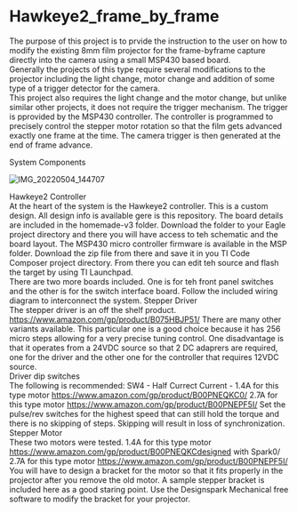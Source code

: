 # Hawkeye2_frame_by_frame
The purpose of this project is to prvide the instruction to the user on how to modify the existing 8mm film projector for the frame-byframe capture directly into the camera using a small MSP430 based board.  
Generally the projects of this type require several modifications to the projector including the light change, motor change and addition of some type of a trigger detector for the camera.  
This project also requires the light change and the motor change, but unlike similar other projects, it does not require the trigger mechanism. The trigger is pprovided by the MSP430 controller. The controller is programmed to precisely control the stepper motor rotation so that the film gets advanced exactly one frame at the time. The camera trigger is then generated at the end of frame advance.  

System Components

![IMG_20220504_144707](https://user-images.githubusercontent.com/48537944/166855115-0297680d-0524-4b80-a290-e62c47861d60.jpg)

Hawkeye2 Controller  
At the heart of the system is the Hawkeye2 controller. This is a custom design. All design info is available gere is this repository. The board details are included in  the homemade-v3 folder. Download the folder to your Eagle project directory and there you will have access to teh schematic and the board layout. 
The MSP430 micro controller firmware is available in the MSP folder. Download the zip file from there and save it in you TI Code Composer project directory. From there you can edit teh source and flash the target by using TI Launchpad.  
There are two more boards included. One is for teh front panel switches and the other is for the switch interface board. Follow the included wiring diagram to interconnect the system.
Stepper Driver  
The stepper driver is an off the shelf product. 
https://www.amazon.com/gp/product/B075HBJP51/
There are many other variants available. This particular one is a good choice because it has 256 micro steps allowing for a very precise tuning control. One disadvantage is that it operates from a 24VDC source so that 2 DC adaprers are required, one for the driver and the other one for the controller that requires 12VDC source.  
Driver dip switches  
The following is recommended:
SW4 - Half Currect
Current - 
1.4A for this type motor https://www.amazon.com/gp/product/B00PNEQKC0/
2.7A for this type motor https://www.amazon.com/gp/product/B00PNEPF5I/
Set the pulse/rev switches for the highest speed that can still hold the torque and there is no skipping of steps. Skipping will result in loss of synchronization.  
Stepper Motor  
These two motors were tested.
1.4A for this type motor https://www.amazon.com/gp/product/B00PNEQKCdesigned with Spark0/
2.7A for this type motor https://www.amazon.com/gp/product/B00PNEPF5I/
You will have to design a bracket for the motor so that it fits properly in the projector after you remove the old motor. 
A sample stepper bracket is included here as a good staring point. Use the Designspark Mechanical free software to modify the bracket for your projector.

